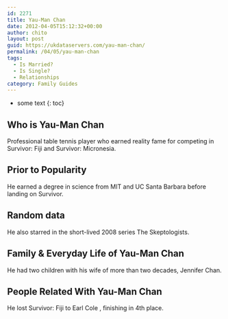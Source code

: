 ```yaml
---
id: 2271
title: Yau-Man Chan
date: 2012-04-05T15:12:32+00:00
author: chito
layout: post
guid: https://ukdataservers.com/yau-man-chan/
permalink: /04/05/yau-man-chan
tags:
  - Is Married?
  - Is Single?
  - Relationships
category: Family Guides
---
```


* some text
{: toc}
          
          
## Who is  Yau-Man Chan
                  
                  
                  
Professional table tennis player who earned reality fame for competing in Survivor: Fiji and Survivor: Micronesia.
                  
                
                
                
## Prior to Popularity 
                  
                  
                  
He earned a degree in science from MIT and UC Santa Barbara before landing on Survivor.
                  
                
                
                
## Random data 
                  
                  
                  
He also starred in the short-lived 2008 series The Skeptologists.
                  
                
                
                
## Family & Everyday Life of Yau-Man Chan
                  
                  
                  
He had two children with his wife of more than two decades, Jennifer Chan.
                  
                
                
                
## People Related With  Yau-Man Chan
                  
                  
                  
He lost Survivor: Fiji to Earl Cole , finishing in 4th place.
                  
                
              
            
          
          
          
    
    
  
